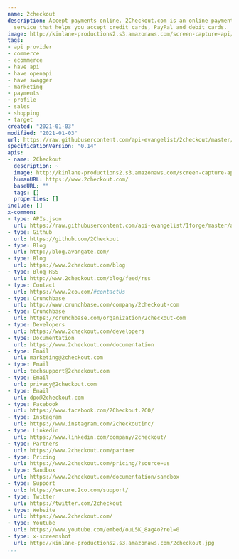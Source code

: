 ```yaml
---
name: 2checkout
description: Accept payments online. 2Checkout.com is an online payment processing
  service that helps you accept credit cards, PayPal and debit cards.
image: http://kinlane-productions2.s3.amazonaws.com/screen-capture-api/2169-2checkout.jpg
tags:
- api provider
- commerce
- ecommerce
- have api
- have openapi
- have swagger
- marketing
- payments
- profile
- sales
- shopping
- target
created: "2021-01-03"
modified: "2021-01-03"
url: https://raw.githubusercontent.com/api-evangelist/2checkout/master/apis.json
specificationVersion: "0.14"
apis:
- name: 2Checkout
  description: ~
  image: http://kinlane-productions2.s3.amazonaws.com/screen-capture-api/2169-2checkout.jpg
  humanURL: https://www.2checkout.com/
  baseURL: ""
  tags: []
  properties: []
include: []
x-common:
- type: APIs.json
  url: https://raw.githubusercontent.com/api-evangelist/1forge/master/apis.json
- type: Github
  url: https://github.com/2Checkout
- type: Blog
  url: http://blog.avangate.com/
- type: Blog
  url: https://www.2checkout.com/blog
- type: Blog RSS
  url: http://www.2checkout.com/blog/feed/rss
- type: Contact
  url: https://www.2co.com/#contactUs
- type: Crunchbase
  url: http://www.crunchbase.com/company/2checkout-com
- type: Crunchbase
  url: https://crunchbase.com/organization/2checkout-com
- type: Developers
  url: https://www.2checkout.com/developers
- type: Documentation
  url: https://www.2checkout.com/documentation
- type: Email
  url: marketing@2checkout.com
- type: Email
  url: techsupport@2checkout.com
- type: Email
  url: privacy@2checkout.com
- type: Email
  url: dpo@2checkout.com
- type: Facebook
  url: https://www.facebook.com/2Checkout.2CO/
- type: Instagram
  url: https://www.instagram.com/2checkoutinc/
- type: Linkedin
  url: https://www.linkedin.com/company/2checkout/
- type: Partners
  url: https://www.2checkout.com/partner
- type: Pricing
  url: https://www.2checkout.com/pricing/?source=us
- type: Sandbox
  url: https://www.2checkout.com/documentation/sandbox
- type: Support
  url: https://secure.2co.com/support/
- type: Twitter
  url: https://twitter.com/2checkout
- type: Website
  url: https://www.2checkout.com/
- type: Youtube
  url: https://www.youtube.com/embed/ouL5K_8ag4o?rel=0
- type: x-screenshot
  url: http://kinlane-productions2.s3.amazonaws.com/2checkout.jpg
...
```

